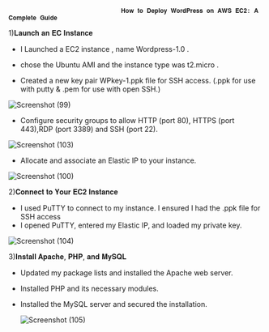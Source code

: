 
                                   𝐇𝐨𝐰 𝐭𝐨 𝐃𝐞𝐩𝐥𝐨𝐲 𝐖𝐨𝐫𝐝𝐏𝐫𝐞𝐬𝐬 𝐨𝐧 𝐀𝐖𝐒 𝐄𝐂𝟐: 𝐀 𝐂𝐨𝐦𝐩𝐥𝐞𝐭𝐞 𝐆𝐮𝐢𝐝𝐞

                                   
1)𝐋𝐚𝐮𝐧𝐜𝐡 𝐚𝐧 𝐄𝐂 𝐈𝐧𝐬𝐭𝐚𝐧𝐜𝐞
   
   * I Launched a EC2 instance , name Wordpress-1.0 .
   
   * chose the Ubuntu AMI and the instance type was t2.micro .
   
   * Created a new key pair WPkey-1.ppk file for SSH access. 
     (.ppk for use with putty & .pem for use with open SSH.)
   
  ![Screenshot (99)](https://github.com/user-attachments/assets/dacae25b-5992-4b01-805b-b0f7e8a207a0)





   * Configure security groups to allow HTTP (port 80), HTTPS (port 443),RDP (port 3389) and SSH (port 22).

  ![Screenshot (103)](https://github.com/user-attachments/assets/26b3564b-d963-4bca-bf13-15c8d2a68d9e)



  

   * Allocate and associate an Elastic IP to your instance.
   
![Screenshot (100)](https://github.com/user-attachments/assets/141b5b23-7e56-497a-87c8-fabbd1363b9c)


2)𝐂𝐨𝐧𝐧𝐞𝐜𝐭 𝐭𝐨 𝐘𝐨𝐮𝐫 𝐄𝐂𝟐 𝐈𝐧𝐬𝐭𝐚𝐧𝐜𝐞

 * I used PuTTY to connect to my instance. I ensured I had the .ppk file for SSH access
 * I opened PuTTY, entered my Elastic IP, and loaded my private key.

![Screenshot (104)](https://github.com/user-attachments/assets/7914bcdf-fbda-4672-863b-f6f195951dcf)

3)𝐈𝐧𝐬𝐭𝐚𝐥𝐥 𝐀𝐩𝐚𝐜𝐡𝐞, 𝐏𝐇𝐏, 𝐚𝐧𝐝 𝐌𝐲𝐒𝐐𝐋

* Updated my package lists and installed the Apache web server.
* Installed PHP and its necessary modules.
* Installed the MySQL server and secured the installation.

  ![Screenshot (105)](https://github.com/user-attachments/assets/c4cb1b28-09a9-47e1-a0e9-ce87507b9da1)
